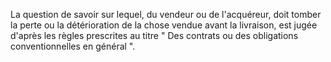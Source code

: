 La question de savoir sur lequel, du vendeur ou de l'acquéreur, doit tomber la perte ou la détérioration de la chose vendue avant la livraison, est jugée d'après les règles prescrites au titre " Des contrats ou des obligations conventionnelles en général ".

